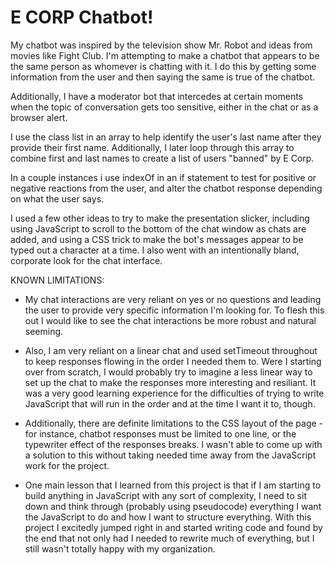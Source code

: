 # E CORP Chatbot!

My chatbot was inspired by the television show Mr. Robot and ideas from movies like Fight Club. I'm attempting to make a chatbot that appears to be the same person as whomever is chatting with it. I do this by getting some information from the user and then saying the same is true of the chatbot. 

Additionally, I have a moderator bot that intercedes at certain moments when the topic of conversation gets too sensitive, either in the chat or as a browser alert. 

I use the class list in an array to help identify the user's last name after they provide their first name. Additionally, I later loop through this array to combine first and last names to create a list of users "banned" by E Corp.

In a couple instances i use indexOf in an if statement to test for positive or negative reactions from the user, and alter the chatbot response depending on what the user says.

I used a few other ideas to try to make the presentation slicker, including using JavaScript to scroll to the bottom of the chat window as chats are added, and using a CSS trick to make the bot's messages appear to be typed out a character at a time. I also went with an intentionally bland, corporate look for the chat interface.

KNOWN LIMITATIONS:

* My chat interactions are very reliant on yes or no questions and leading the user to provide very specific information I'm looking for. To flesh this out I would like to see the chat interactions be more robust and natural seeming.

* Also, I am very reliant on a linear chat and used setTimeout throughout to keep responses flowing in the order I needed them to. Were I starting over from scratch, I would probably try to imagine a less linear way to set up the chat to make the responses more interesting and resiliant. It was a very good learning experience for the difficulties of trying to write JavaScript that will run in the order and at the time I want it to, though.

* Additionally, there are definite limitations to the CSS layout of the page - for instance, chatbot responses must be limited to one line, or the typewriter effect of the responses breaks. I wasn't able to come up with a solution to this without taking needed time away from the JavaScript work for the project.

* One main lesson that I learned from this project is that if I am starting to build anything in JavaScript with any sort of complexity, I need to sit down and think through (probably using pseudocode) everything I want the JavaScript to do and how I want to structure everything. With this project I excitedly jumped right in and started writing code and found by the end that not only had I needed to rewrite much of everything, but I still wasn't totally happy with my organization.